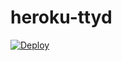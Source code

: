 # heroku-ttyd

[![Deploy](https://www.herokucdn.com/deploy/button.svg)](https://heroku.com/deploy?template=https://github.com/yin2na/heroku-ttyd)
